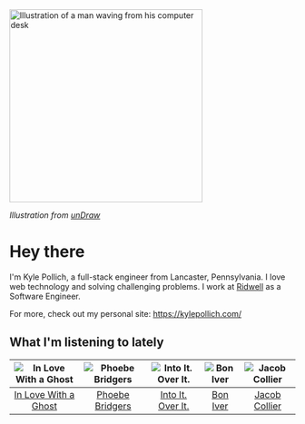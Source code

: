 <img src="https://user-images.githubusercontent.com/6766512/87306713-6f79d900-c4e6-11ea-989a-3242cbfc50c2.png" alt="Illustration of a man waving from his computer desk" height="340" />

_Illustration from [unDraw](https://undraw.co/)_

# Hey there

I'm Kyle Pollich, a full-stack engineer from Lancaster, Pennsylvania. I love web technology and solving challenging problems.
I work at [Ridwell](https://www.ridwell.com/) as a Software Engineer.

For more, check out my personal site: https://kylepollich.com/

## What I'm listening to lately

<!-- begin artists -->
  |![In Love With a Ghost](https://i.scdn.co/image/9f708e271d8aa32ea043e53281c27681c4273bf6)|![Phoebe Bridgers](https://i.scdn.co/image/3b6a427f0c54c0d116c433462ae1dd48474643d0)|![Into It. Over It.](https://i.scdn.co/image/d0333091478bfc1610647a3739a74a75e499487d)|![Bon Iver](https://i.scdn.co/image/9258bf0ae0348dc7e2b1279507d2bf597c146bc4)|![Jacob Collier](https://i.scdn.co/image/98b562e83bb688e788777c0c1fbdc09e44a36059)|
  |:---:|:---:|:---:|:---:|:---:|
  |[In Love With a Ghost](https://open.spotify.com/artist/21tDFddcOFDYmiobTcls2O)|[Phoebe Bridgers](https://open.spotify.com/artist/1r1uxoy19fzMxunt3ONAkG)|[Into It. Over It.](https://open.spotify.com/artist/1ecdmsD235x2zHCKfdL3cF)|[Bon Iver](https://open.spotify.com/artist/4LEiUm1SRbFMgfqnQTwUbQ)|[Jacob Collier](https://open.spotify.com/artist/0QWrMNukfcVOmgEU0FEDyD)|
<!-- end artists -->
